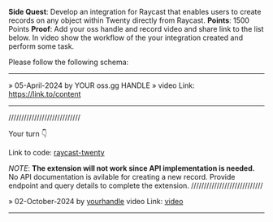 **Side Quest**: Develop an integration for Raycast that enables users to create records on any object within Twenty directly from Raycast.
**Points**: 1500 Points
**Proof**: Add your oss handle and record video and share link to the list below. In video show the workflow of the your integration created and perform some task.

Please follow the following schema:

---

» 05-April-2024 by YOUR oss.gg HANDLE » video Link: https://link.to/content

---

////////////////////////////

Your turn 👇

Link to code: [raycast-twenty](https://github.com/Hitarthsheth07/Raycast-twenty)

_NOTE_: **The extension will not work since API implementation is needed.**
No API documentation is avilable for creating a new record. Provide endpoint and query details to complete the extension. 
////////////////////////////

» 02-October-2024 by [yourhandle](https://oss.gg/yourhandle) video Link: [video](https://twenty.com/)

---